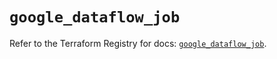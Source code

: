 # `google_dataflow_job`

Refer to the Terraform Registry for docs: [`google_dataflow_job`](https://registry.terraform.io/providers/hashicorp/google-beta/6.48.0/docs/resources/google_dataflow_job).
